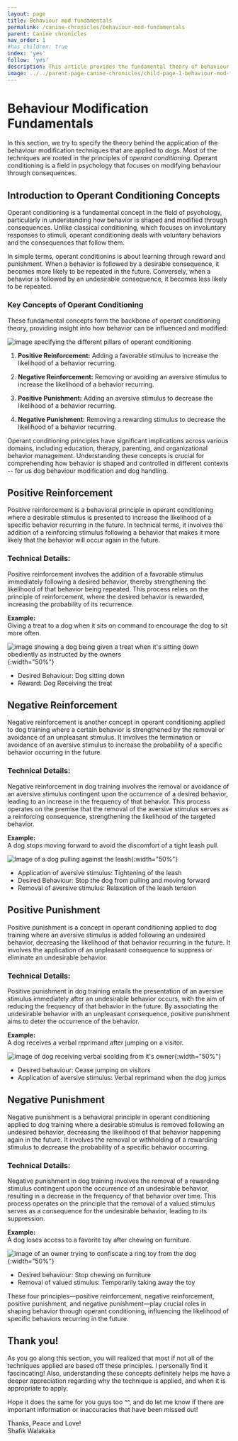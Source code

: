 ```yaml
---
layout: page
title: Behaviour mod fundamentals
permalink: /canine-chronicles/behaviour-mod-fundamentals
parent: Canine chronicles
nav_order: 1
#has_children: true 
index: 'yes'
follow: 'yes'
description: This article provides the fundamental theory of behaviour modification. These fundamentals are crucial for any dog handler.
image: ../../parent-page-canine-chronicles/child-page-1-behaviour-mod-fundametals/image-canince-chronical-behaviour-mod-fundamental.png
---
```


# Behaviour Modification Fundamentals

In this section, we try to specify the theory behind the application of the behaviour modification techniques that are applied to dogs. Most of the techniques are rooted in the principles of _operant conditioning_. Operant conditioning is a field in psychology that focuses on modifying behaviour through consequences.

## Introduction to Operant Conditioning Concepts

Operant conditioning is a fundamental concept in the field of psychology, particularly in understanding how behavior is shaped and modified through consequences. Unlike classical conditioning, which focuses on involuntary responses to stimuli, operant conditioning deals with voluntary behaviors and the consequences that follow them.

In simple terms, operant conditionins is about learning through reward and punishment. When a behavior is followed by a desirable consequence, it becomes more likely to be repeated in the future. Conversely, when a behavior is followed by an undesirable consequence, it becomes less likely to be repeated.

### Key Concepts of Operant Conditioning

These fundamental concepts form the backbone of operant conditioning theory, providing insight into how behavior can be influenced and modified:

![image specifying the different pillars of operant conditioning](https://live.staticflickr.com/5006/5383389900_5175a0643c.jpg)

1. **Positive Reinforcement:** Adding a favorable stimulus to increase the likelihood of a behavior recurring.
   
2. **Negative Reinforcement:** Removing or avoiding an aversive stimulus to increase the likelihood of a behavior recurring.
   
3. **Positive Punishment:** Adding an aversive stimulus to decrease the likelihood of a behavior recurring.
   
4. **Negative Punishment:** Removing a rewarding stimulus to decrease the likelihood of a behavior recurring.

Operant conditioning principles have significant implications across various domains, including education, therapy, parenting, and organizational behavior management. Understanding these concepts is crucial for comprehending how behavior is shaped and controlled in different contexts -- for us dog behaviour modification and dog handling.


## Positive Reinforcement

Positive reinforcement is a behavioral principle in operant conditioning where a desirable stimulus is presented to increase the likelihood of a specific behavior recurring in the future. In technical terms, it involves the addition of a reinforcing stimulus following a behavior that makes it more likely that the behavior will occur again in the future.

### Technical Details:

Positive reinforcement involves the addition of a favorable stimulus immediately following a desired behavior, thereby strengthening the likelihood of that behavior being repeated. This process relies on the principle of reinforcement, where the desired behavior is rewarded, increasing the probability of its recurrence. 

**Example:**<br>
Giving a treat to a dog when it sits on command to encourage the dog to sit more often.

![image showing a dog being given a treat when it's sitting down obediently as instructed by the owners](https://s3.amazonaws.com/cdn-origin-etr.akc.org/wp-content/uploads/2021/04/16150115/Siberian-Husky-being-trained-with-a-treat-outdoors.jpg){:width="50%"}

- Desired Behaviour: Dog sitting down
- Reward: Dog Receiving the treat

## Negative Reinforcement

Negative reinforcement is another concept in operant conditioning applied to dog training where a certain behavior is strengthened by the removal or avoidance of an unpleasant stimulus. It involves the termination or avoidance of an aversive stimulus to increase the probability of a specific behavior occurring in the future.

### Technical Details:

Negative reinforcement in dog training involves the removal or avoidance of an aversive stimulus contingent upon the occurrence of a desired behavior, leading to an increase in the frequency of that behavior. This process operates on the premise that the removal of the aversive stimulus serves as a reinforcing consequence, strengthening the likelihood of the targeted behavior.

**Example:**<br>
A dog stops moving forward to avoid the discomfort of a tight leash pull.

![Image of a dog pulling against the leash](https://encrypted-tbn0.gstatic.com/images?q=tbn:ANd9GcRRYWkS6wOBtwi9lV7Z9otb8w0N3Ka59xB2f9l3Ey6MsWNXS6kVfOyvGHcoOWbbeDOwn1g&usqp=CAU){:width="50%"}

- Application of aversive stimulus: Tightening of the leash
- Desired Behaviour: Stop the dog from pulling and moving forward
- Removal of aversive stimulus: Relaxation of the leash tension

## Positive Punishment

Positive punishment is a concept in operant conditioning applied to dog training where an aversive stimulus is added following an undesired behavior, decreasing the likelihood of that behavior recurring in the future. It involves the application of an unpleasant consequence to suppress or eliminate an undesirable behavior.

### Technical Details:

Positive punishment in dog training entails the presentation of an aversive stimulus immediately after an undesirable behavior occurs, with the aim of reducing the frequency of that behavior in the future. By associating the undesirable behavior with an unpleasant consequence, positive punishment aims to deter the occurrence of the behavior.

**Example:**<br>
A dog receives a verbal reprimand after jumping on a visitor.

![image of dog receiving verbal scolding from it's owner](https://blog.ferplast.com/wp-content/uploads/2020/03/cane-come-si-sgrida-regole-errori.jpg){:width="50%"}

- Desired behaviour: Cease jumping on visitors
- Application of aversive stimulus: Verbal reprimand when the dog jumps

## Negative Punishment

Negative punishment is a behavioral principle in operant conditioning applied to dog training where a desirable stimulus is removed following an undesired behavior, decreasing the likelihood of that behavior happening again in the future. It involves the removal or withholding of a rewarding stimulus to decrease the probability of a specific behavior occurring.

### Technical Details:

Negative punishment in dog training involves the removal of a rewarding stimulus contingent upon the occurrence of an undesirable behavior, resulting in a decrease in the frequency of that behavior over time. This process operates on the principle that the removal of a valued stimulus serves as a consequence for the undesirable behavior, leading to its suppression.

**Example:**<br>
A dog loses access to a favorite toy after chewing on furniture.

![image of an owner trying to confiscate a ring toy from the dog](https://previews.123rf.com/images/kkolosov/kkolosov1808/kkolosov180800132/107726481-hand-of-anonymous-person-trying-to-taking-away-ring-toy-from-cute-dog-while-playing-in-park-on-sunny.jpg){:width="50%"}

- Desired behaviour: Stop chewing on furniture
- Removal of valued stimulus: Temporarily taking away the toy

These four principles—positive reinforcement, negative reinforcement, positive punishment, and negative punishment—play crucial roles in shaping behavior through operant conditioning, influencing the likelihood of specific behaviors recurring in the future.

## Thank you!

As you go along this section, you will realized that most if not all of the techniques applied are based off these principles. I personally find it fascincating! Also, understanding these concepts definitely helps me have a deeper appreciation regarding why the technique is applied, and when it is appropriate to apply.

Hope it does the same for you guys too ^^, and do let me know if there are important information or inaccuracies that have been missed out!

Thanks, Peace and Love!<br>
Shafik Walakaka
